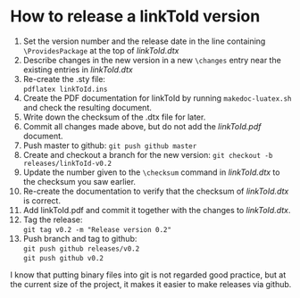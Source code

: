 How to release a linkToId version
=================================

 1. Set the version number and the release date in the line containing `\ProvidesPackage` at the top of *linkToId.dtx*
 2. Describe changes in the new version in a new `\changes` entry near the existing entries in *linkToId.dtx*
 3. Re-create the .sty file:  
    `pdflatex linkToId.ins`
 3. Create the PDF documentation for linkToId by running `makedoc-luatex.sh` and check the resulting document.
 4. Write down the checksum of the .dtx file for later.
 5. Commit all changes made above, but do not add the *linkToId.pdf* document.
 6. Push master to github: `git push github master`
 7. Create and checkout a branch for the new version:
    `git checkout -b releases/linkToId-v0.2`
 8. Update the number given to the `\checksum` command in *linkToId.dtx* to the checksum you saw earlier.
 9. Re-create the documentation to verify that the checksum of *linkToId.dtx* is correct.
 10. Add linkToId.pdf and commit it together with the changes to *linkToId.dtx*.
 11. Tag the release:  
     `git tag v0.2 -m "Release version 0.2"`
 12. Push branch and tag to github:  
     `git push github releases/v0.2`  
     `git push github v0.2`

I know that putting binary files into git is not regarded good practice, but at the current size of the project, it makes it easier to make releases via github.

